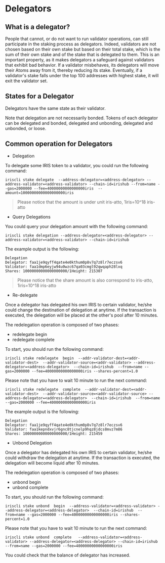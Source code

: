 # Delegators

## What is a delegator?
People that cannot, or do not want to run validator operations, can still participate in the staking process as delegators. Indeed, validators are not chosen based on their own stake 
but based on their total stake, which is the sum of their own stake and of the stake that is delegated to them. This is an important property, as it makes delegators a safeguard against
 validators that exhibit bad behavior. If a validator misbehaves, its delegators will move their Atoms away from it, thereby reducing its stake. Eventually, if a validator's stake falls 
 under the top 100 addresses with highest stake, it will exit the validator set.

## States for a Delegator

Delegators have the same state as their validator.


Note that delegation are not necessarily bonded. Tokens of each delegator can be delegated and bonded, delegated and unbonding, delegated and unbonded, or loose. 

## Common operation for Delegators

* Delegation

To delegate some IRIS token to a validator, you could run the following command:
```$xslt
iriscli stake delegate  --address-delegator=<address-delegator> --address-validator=<address-validator> --chain-id=irishub --from=name --gas=2000000 --fee=40000000000000000iris  --amount=10000000000000000000iris 
```
> Please notice that the amount is under unit iris-atto, 1iris=10^18 iris-atto

* Query Delegations

You could query your delegation amount with the following command:

```$xslt
iriscli stake delegation --address-delegator=<address-delegator> --address-validator=<address-validator> --chain-id=irishub
```

The example output is the following:
```$xslt
Delegation
Delegator: faa1je9qyff4qate4e0kthum0p8v7q7z8lr7eczsv6
Validator: faa1dmp6eyjw94u0wzc67qa03cmgl92qwqaph28lxq
Shares: 10000000000000000000/1Height: 215307
```

> Please notice that the share amount is also correspond to iris-atto, 1iris=10^18 iris-atto


* Re-delegate 

Once a delegator has delegated his own IRIS to certain validator, he/she could change the destination of delegation at anytime. If the transaction is executed, the 
delegation will be placed at the other's pool after 10 minutes. 

The redelegation operation is composed of two phases:
 * redelegate begin
 * redelegate complete
 
 To start, you should run the following command:
```$xslt
iriscli stake redelegate  begin  --addr-validator-dest=<addr-validator-dest>  --addr-validator-source=<addr-validator> --address-delegator=<address-delegator>  --chain-id=irishub  --from=name --gas=2000000 --fee=40000000000000000iris --shares-percent=1.0 
```

Please note that you have to wait 10 minute to run the next command:

```$xslt
iriscli stake redelegate  complete  --addr-validator-dest=<addr-validator-dest>  --addr-validator-source=<addr-validator-source> --address-delegator=<address-delegator>  --chain-id=irishub  --from=name --gas=2000000 --fee=40000000000000000iris 
```

The example output is the following:
```$xslt
Delegation
Delegator: faa1je9qyff4qate4e0kthum0p8v7q7z8lr7eczsv6
Validator: faa1kepndxvjr6gnc8tjcnelp9hqz8jdcs8mvz7m86
Shares: 10000000000000000000/1Height: 215459
```

* Unbond Delegation


Once a delegator has delegated his own IRIS to certain validator, he/she could withdraw the  delegation at anytime. If the transaction is executed, the 
delegation will become liquid after 10 minutes. 

The redelegation operation is composed of two phases:
 * unbond begin
 * unbond complete
 
 To start, you should run the following command:
```$xslt
iriscli stake unbond  begin  --address-validator=<address-validator> --address-delegator=<address-delegator>  --chain-id=irishub  --from=name --gas=2000000 --fee=40000000000000000iris --shares-percent=1.0 
```

Please note that you have to wait 10 minute to run the next command:

```$xslt
iriscli stake unbond  complete   --address-validator=<address-validator> --address-delegator=<address-delegator> --chain-id=irishub  --from=name --gas=2000000 --fee=40000000000000000iris 
```

You could check that the balance of delegator has increased.
